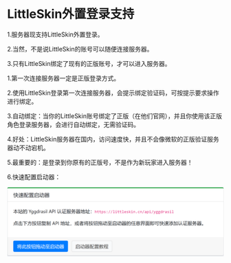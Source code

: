 # LittleSkin外置登录支持

1.服务器现支持LittleSkin外置登录。

2.当然，不是说LittleSkin的账号可以随便连接服务器。

3.只有LittleSkin绑定了现有的正版账号，才可以进入服务器。

1.第一次连接服务器一定是正版登录方式。

2.使用LittleSkin登录第一次连接服务器，会提示绑定验证码，可按提示要求操作进行绑定。

3.自动绑定：当你的LittleSkin账号绑定了正版（在他们官网），并且你使用该正版角色登录服务器，会进行自动绑定，无需验证码。

4.好处：LittleSkin服务器在国内，访问速度快，并且不会像微软的正版验证服务器动不动宕机。

5.最重要的：是登录到你原有的正版号，不是作为新玩家进入服务器！

6.快速配置启动器：


![Alt text](image-5.png)